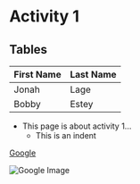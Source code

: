 # Activity 1

## Tables
|First Name|Last Name|
|--|--|
|Jonah|Lage|
|Bobby|Estey|


- This page is about activity 1...
     - This is an indent

[Google](https://google.com)

![Google Image](https://www.google.com/url?sa=i&url=https%3A%2F%2Fblog.hubspot.com%2Fmarketing%2Fgoogle-logo-history&psig=AOvVaw3xl8mIAM-HUzhOhJk9cNHe&ust=1707878028720000&source=images&cd=vfe&opi=89978449&ved=0CBMQjRxqFwoTCKCqhPmjp4QDFQAAAAAdAAAAABAD)
